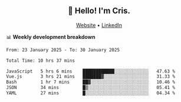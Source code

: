 
<h2 align="center">👋 Hello! I'm Cris.</h2>
<p align="center">
  <a href="https://www.criscunas.dev">Website</a> •
  <a href="https://www.linkedin.com/in/cristophercunas/">LinkedIn</a> 
</p>


📊 **Weekly development breakdown**
<!--START_SECTION:waka-->

```txt
From: 23 January 2025 - To: 30 January 2025

Total Time: 10 hrs 37 mins

JavaScript   5 hrs 6 mins    ████████████░░░░░░░░░░░░░   47.63 %
Vue.js       3 hrs 21 mins   ███████▓░░░░░░░░░░░░░░░░░   31.33 %
Bash         1 hr 7 mins     ██▓░░░░░░░░░░░░░░░░░░░░░░   10.46 %
JSON         34 mins         █▒░░░░░░░░░░░░░░░░░░░░░░░   05.41 %
YAML         27 mins         █░░░░░░░░░░░░░░░░░░░░░░░░   04.34 %
```

<!--END_SECTION:waka-->
